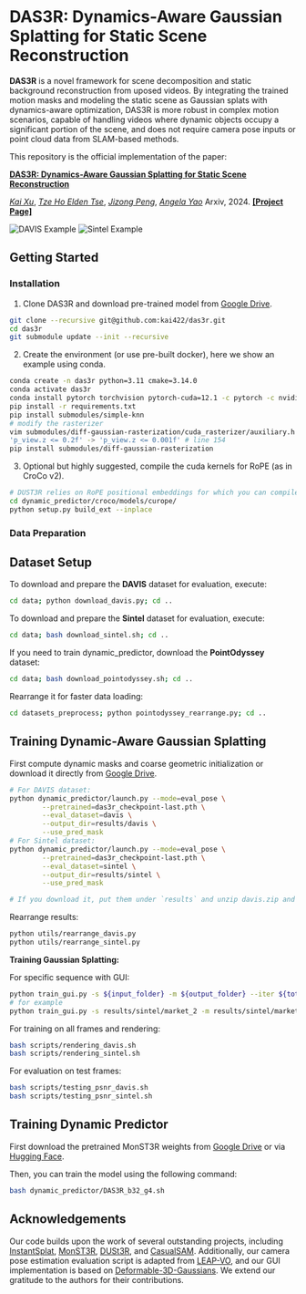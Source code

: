 # DAS3R: Dynamics-Aware Gaussian Splatting for Static Scene Reconstruction

<b>DAS3R</b> is a novel framework for scene decomposition and static background reconstruction from uposed videos. By integrating the trained motion masks and modeling the static scene as Gaussian splats with dynamics-aware optimization, DAS3R is more robust in complex motion scenarios, capable of handling videos where dynamic objects occupy a significant portion of the scene, and does not require camera pose inputs or point cloud data from SLAM-based methods.

This repository is the official implementation of the paper:

[**DAS3R: Dynamics-Aware Gaussian Splatting for Static Scene Reconstruction**](https://kai422.github.io/DAS3R/)

[*Kai Xu*](https://kai422.github.io/),
[*Tze Ho Elden Tse*](https://eldentse.github.io/),
[*Jizong Peng*](),
[*Angela Yao*](https://www.comp.nus.edu.sg/~ayao/)
Arxiv, 2024. [**[Project Page]**](https://kai422.github.io/DAS3R/) 

![DAVIS Example](assets/davis.gif)
![Sintel Example](assets/sintel.gif)

## Getting Started


### Installation
1. Clone DAS3R and download pre-trained model from [Google Drive](https://drive.google.com/drive/folders/1uSI3raipU3aacSq5enAZd8EozSTn_kS9?usp=drive_link).
```bash
git clone --recursive git@github.com:kai422/das3r.git
cd das3r
git submodule update --init --recursive
```

2. Create the environment (or use pre-built docker), here we show an example using conda.
```bash
conda create -n das3r python=3.11 cmake=3.14.0
conda activate das3r
conda install pytorch torchvision pytorch-cuda=12.1 -c pytorch -c nvidia  # use the correct version of cuda for your system
pip install -r requirements.txt
pip install submodules/simple-knn
# modify the rasterizer
vim submodules/diff-gaussian-rasterization/cuda_rasterizer/auxiliary.h
'p_view.z <= 0.2f' -> 'p_view.z <= 0.001f' # line 154
pip install submodules/diff-gaussian-rasterization
```

3. Optional but highly suggested, compile the cuda kernels for RoPE (as in CroCo v2).
```bash
# DUST3R relies on RoPE positional embeddings for which you can compile some cuda kernels for faster runtime.
cd dynamic_predictor/croco/models/curope/
python setup.py build_ext --inplace
```


### Data Preparation

## Dataset Setup

To download and prepare the **DAVIS** dataset for evaluation, execute:
```bash
cd data; python download_davis.py; cd ..
```
To download and prepare the **Sintel** dataset for evaluation, execute:
```bash
cd data; bash download_sintel.sh; cd ..
```
If you need to train dynamic_predictor, download the **PointOdyssey** dataset:
```bash
cd data; bash download_pointodyssey.sh; cd ..
```
Rearrange it for faster data loading:
```bash
cd datasets_preprocess; python pointodyssey_rearrange.py; cd ..
```

## Training Dynamic-Aware Gaussian Splatting

First compute dynamic masks and coarse geometric initialization or download it directly from  [Google Drive](https://drive.google.com/drive/folders/1uSI3raipU3aacSq5enAZd8EozSTn_kS9?usp=drive_link).
```bash
# For DAVIS dataset:
python dynamic_predictor/launch.py --mode=eval_pose \
        --pretrained=das3r_checkpoint-last.pth \
        --eval_dataset=davis \
        --output_dir=results/davis \
        --use_pred_mask 
# For Sintel dataset:
python dynamic_predictor/launch.py --mode=eval_pose \
        --pretrained=das3r_checkpoint-last.pth \
        --eval_dataset=sintel \
        --output_dir=results/sintel \
        --use_pred_mask 

# If you download it, put them under `results` and unzip davis.zip and sintel.zip.
```
Rearrange results:

```bash
python utils/rearrange_davis.py
python utils/rearrange_sintel.py
```
**Training Gaussian Splatting:**

For specific sequence with GUI:
```bash
python train_gui.py -s ${input_folder} -m ${output_folder} --iter ${total_iterations} --eval_pose --gui
# for example
python train_gui.py -s results/sintel/market_2 -m results/sintel/market_2 --iter 4000 --eval_pose --gui 
```
For training on all frames and rendering:
```bash
bash scripts/rendering_davis.sh
bash scripts/rendering_sintel.sh
```

For evaluation on test frames:
```bash
bash scripts/testing_psnr_davis.sh
bash scripts/testing_psnr_sintel.sh
```




## Training Dynamic Predictor

First download the pretrained MonST3R weights from [Google Drive](https://drive.google.com/file/d/1Z1jO_JmfZj0z3bgMvCwqfUhyZ1bIbc9E/view?usp=sharing) or via [Hugging Face](https://huggingface.co/Junyi42/MonST3R_PO-TA-S-W_ViTLarge_BaseDecoder_512_dpt).

Then, you can train the model using the following command:
```bash
bash dynamic_predictor/DAS3R_b32_g4.sh
```



## Acknowledgements
Our code builds upon the work of several outstanding projects, including [InstantSplat](https://github.com/NVlabs/InstantSplat), [MonST3R](https://github.com/Junyi42/monst3r), [DUSt3R](https://github.com/naver/dust3r), and [CasualSAM](https://github.com/ztzhang/casualSAM). Additionally, our camera pose estimation evaluation script is adapted from [LEAP-VO](https://github.com/chiaki530/leapvo), and our GUI implementation is based on [Deformable-3D-Gaussians](https://github.com/ingra14m/Deformable-3D-Gaussians). We extend our gratitude to the authors for their contributions.
